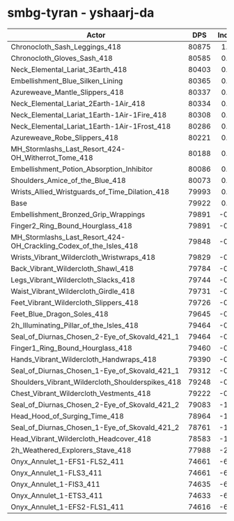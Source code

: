 # smbg-tyran - yshaarj-da
| Actor | DPS | Increase |
|---|:---:|:---:|
|Chronocloth_Sash_Leggings_418|80875|1.19%|
|Chronocloth_Gloves_Sash_418|80585|0.83%|
|Neck_Elemental_Lariat_3Earth_418|80403|0.60%|
|Embellishment_Blue_Silken_Lining|80365|0.55%|
|Azureweave_Mantle_Slippers_418|80337|0.52%|
|Neck_Elemental_Lariat_2Earth-1Air_418|80334|0.52%|
|Neck_Elemental_Lariat_1Earth-1Air-1Fire_418|80308|0.48%|
|Neck_Elemental_Lariat_1Earth-1Air-1Frost_418|80286|0.46%|
|Azureweave_Robe_Slippers_418|80221|0.37%|
|MH_Stormlashs_Last_Resort_424-OH_Witherrot_Tome_418|80188|0.33%|
|Embellishment_Potion_Absorption_Inhibitor|80086|0.21%|
|Shoulders_Amice_of_the_Blue_418|80073|0.19%|
|Wrists_Allied_Wristguards_of_Time_Dilation_418|79993|0.09%|
|Base|79922|0.00%|
|Embellishment_Bronzed_Grip_Wrappings|79891|-0.04%|
|Finger2_Ring_Bound_Hourglass_418|79891|-0.04%|
|MH_Stormlashs_Last_Resort_424-OH_Crackling_Codex_of_the_Isles_418|79848|-0.09%|
|Wrists_Vibrant_Wildercloth_Wristwraps_418|79829|-0.12%|
|Back_Vibrant_Wildercloth_Shawl_418|79784|-0.17%|
|Legs_Vibrant_Wildercloth_Slacks_418|79744|-0.22%|
|Waist_Vibrant_Wildercloth_Girdle_418|79731|-0.24%|
|Feet_Vibrant_Wildercloth_Slippers_418|79726|-0.25%|
|Feet_Blue_Dragon_Soles_418|79645|-0.35%|
|2h_Illuminating_Pillar_of_the_Isles_418|79464|-0.57%|
|Seal_of_Diurnas_Chosen_2-Eye_of_Skovald_421_1|79464|-0.57%|
|Finger1_Ring_Bound_Hourglass_418|79460|-0.58%|
|Hands_Vibrant_Wildercloth_Handwraps_418|79390|-0.67%|
|Seal_of_Diurnas_Chosen_1-Eye_of_Skovald_421_1|79312|-0.76%|
|Shoulders_Vibrant_Wildercloth_Shoulderspikes_418|79248|-0.84%|
|Chest_Vibrant_Wildercloth_Vestments_418|79222|-0.88%|
|Seal_of_Diurnas_Chosen_2-Eye_of_Skovald_421_2|79083|-1.05%|
|Head_Hood_of_Surging_Time_418|78964|-1.20%|
|Seal_of_Diurnas_Chosen_1-Eye_of_Skovald_421_2|78761|-1.45%|
|Head_Vibrant_Wildercloth_Headcover_418|78583|-1.68%|
|2h_Weathered_Explorers_Stave_418|77988|-2.42%|
|Onyx_Annulet_1-EFS1-FLS2_411|74661|-6.58%|
|Onyx_Annulet_1-FLS3_411|74661|-6.58%|
|Onyx_Annulet_1-FIS3_411|74635|-6.62%|
|Onyx_Annulet_1-ETS3_411|74633|-6.62%|
|Onyx_Annulet_1-EFS2-FLS1_411|74616|-6.64%|
